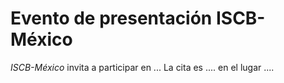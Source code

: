 # Evento de presentación ISCB-México

_ISCB-México_ invita a participar en ...   La cita es .... en el lugar ....
